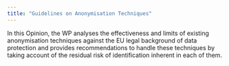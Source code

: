 ```yaml
---
title: "Guidelines on Anonymisation Techniques"
---
```


In  this  Opinion,  the  WP  analyses  the  effectiveness  and  limits  of  existing  anonymisation techniques against the EU legal background of data protection and provides recommendations to handle these techniques by taking  account of the residual risk of identification inherent in each of them.

